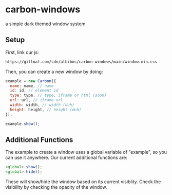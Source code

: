 # carbon-windows
a simple dark themed window system

## Setup
First, link our js:
```html
https://gitloaf.com/cdn/albibos/carbon-windows/main/window.min.css
```

Then, you can create a  new window by doing:
```js
example = new Carbon({
  name: name, // name
  id: id, // element id
  type: type, // type, iframe or html (soon)
  url: url, // iframe url
  width: width, // width (duh)
  height: height, // height (duh)
});

example.show();
```

## Additional Functions
The example to create a window uses a global variable of "example", so you can use it anywhere.
Our current additional functions are:
```js
<global>.show();
<global>.hide();
```
These will show/hide the window based on its current visiblity. Check the visibility by checking the opacity of the window.

